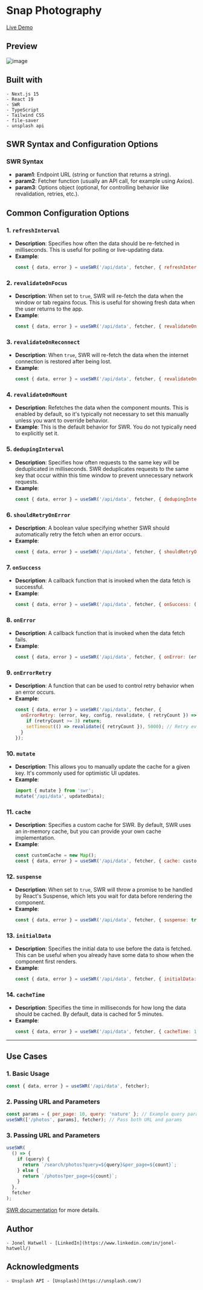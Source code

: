 # Snap Photography
[Live Demo](https://nextjs-snap-photography.vercel.app/)


## Preview
![image](./public/preview.png)

## Built with
    - Next.js 15
    - React 19
    - SWR
    - TypeScript
    - Tailwind CSS
    - file-saver
    - unsplash api

## SWR Syntax and Configuration Options

### SWR Syntax
- **param1**: Endpoint URL (string or function that returns a string).
- **param2**: Fetcher function (usually an API call, for example using Axios).
- **param3**: Options object (optional, for controlling behavior like revalidation, retries, etc.).

## Common Configuration Options

### 1. `refreshInterval`
- **Description**: Specifies how often the data should be re-fetched in milliseconds. This is useful for polling or live-updating data.
- **Example**:
    ```javascript
    const { data, error } = useSWR('/api/data', fetcher, { refreshInterval: 10000 });
    ```

### 2. `revalidateOnFocus`
- **Description**: When set to `true`, SWR will re-fetch the data when the window or tab regains focus. This is useful for showing fresh data when the user returns to the app.
- **Example**:
    ```javascript
    const { data, error } = useSWR('/api/data', fetcher, { revalidateOnFocus: true });
    ```

### 3. `revalidateOnReconnect`
- **Description**: When `true`, SWR will re-fetch the data when the internet connection is restored after being lost.
- **Example**:
    ```javascript
    const { data, error } = useSWR('/api/data', fetcher, { revalidateOnReconnect: true });
    ```

### 4. `revalidateOnMount`
- **Description**: Refetches the data when the component mounts. This is enabled by default, so it's typically not necessary to set this manually unless you want to override behavior.
- **Example**: This is the default behavior for SWR. You do not typically need to explicitly set it.

### 5. `dedupingInterval`
- **Description**: Specifies how often requests to the same key will be deduplicated in milliseconds. SWR deduplicates requests to the same key that occur within this time window to prevent unnecessary network requests.
- **Example**:
    ```javascript
    const { data, error } = useSWR('/api/data', fetcher, { dedupingInterval: 2000 });
    ```

### 6. `shouldRetryOnError`
- **Description**: A boolean value specifying whether SWR should automatically retry the fetch when an error occurs.
- **Example**:
    ```javascript
    const { data, error } = useSWR('/api/data', fetcher, { shouldRetryOnError: true });
    ```

### 7. `onSuccess`
- **Description**: A callback function that is invoked when the data fetch is successful.
- **Example**:
    ```javascript
    const { data, error } = useSWR('/api/data', fetcher, { onSuccess: (data) => console.log(data) });
    ```

### 8. `onError`
- **Description**: A callback function that is invoked when the data fetch fails.
- **Example**:
    ```javascript
    const { data, error } = useSWR('/api/data', fetcher, { onError: (error) => console.log(error) });
    ```

### 9. `onErrorRetry`
- **Description**: A function that can be used to control retry behavior when an error occurs.
- **Example**:
    ```javascript
    const { data, error } = useSWR('/api/data', fetcher, {
      onErrorRetry: (error, key, config, revalidate, { retryCount }) => {
        if (retryCount >= 3) return;
        setTimeout(() => revalidate({ retryCount }), 5000); // Retry every 5 seconds
      }
    });
    ```

### 10. `mutate`
- **Description**: This allows you to manually update the cache for a given key. It's commonly used for optimistic UI updates.
- **Example**:
    ```javascript
    import { mutate } from 'swr';
    mutate('/api/data', updatedData);
    ```

### 11. `cache`
- **Description**: Specifies a custom cache for SWR. By default, SWR uses an in-memory cache, but you can provide your own cache implementation.
- **Example**:
    ```javascript
    const customCache = new Map();
    const { data, error } = useSWR('/api/data', fetcher, { cache: customCache });
    ```

### 12. `suspense`
- **Description**: When set to `true`, SWR will throw a promise to be handled by React's Suspense, which lets you wait for data before rendering the component.
- **Example**:
    ```javascript
    const { data, error } = useSWR('/api/data', fetcher, { suspense: true });
    ```

### 13. `initialData`
- **Description**: Specifies the initial data to use before the data is fetched. This can be useful when you already have some data to show when the component first renders.
- **Example**:
    ```javascript
    const { data, error } = useSWR('/api/data', fetcher, { initialData: [] });
    ```

### 14. `cacheTime`
- **Description**: Specifies the time in milliseconds for how long the data should be cached. By default, data is cached for 5 minutes.
- **Example**:
    ```javascript
    const { data, error } = useSWR('/api/data', fetcher, { cacheTime: 10000 }); // Cache data for 10 seconds
    ```

---

## Use Cases

### 1. Basic Usage
```javascript
const { data, error } = useSWR('/api/data', fetcher);
```

### 2. Passing URL and Parameters
```javascript
const params = { per_page: 10, query: 'nature' }; // Example query parameters
useSWR(['/photos', params], fetcher); // Pass both URL and params
```

### 3. Passing URL and Parameters
```javascript
useSWR(
  () => {
    if (query) {
      return `/search/photos?query=${query}&per_page=${count}`;
    } else {
      return `/photos?per_page=${count}`;
    }
  },
  fetcher
);
```
[SWR documentation](https://swr.vercel.app/) for more details.

## Author
    - Jonel Hatwell - [LinkedIn](https://www.linkedin.com/in/jonel-hatwell/)

## Acknowledgments
    - Unsplash API - [Unsplash](https://unsplash.com/)